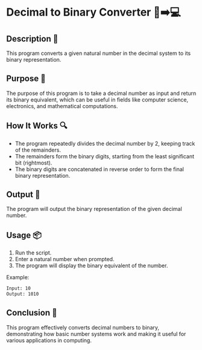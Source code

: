 # Decimal to Binary Converter 🔢➡️💻

## Description 📝

This program converts a given natural number in the decimal system to its binary representation.

## Purpose 🎯

The purpose of this program is to take a decimal number as input and return its binary equivalent, which can be useful in fields like computer science, electronics, and mathematical computations.

## How It Works 🔍

-   The program repeatedly divides the decimal number by 2, keeping track of the remainders.
-   The remainders form the binary digits, starting from the least significant bit (rightmost).
-   The binary digits are concatenated in reverse order to form the final binary representation.

## Output 📜

The program will output the binary representation of the given decimal number.

## Usage 📦

1. Run the script.
2. Enter a natural number when prompted.
3. The program will display the binary equivalent of the number.

Example:

```bash
Input: 10
Output: 1010
```

## Conclusion 🚀

This program effectively converts decimal numbers to binary, demonstrating how basic number systems work and making it useful for various applications in computing.

